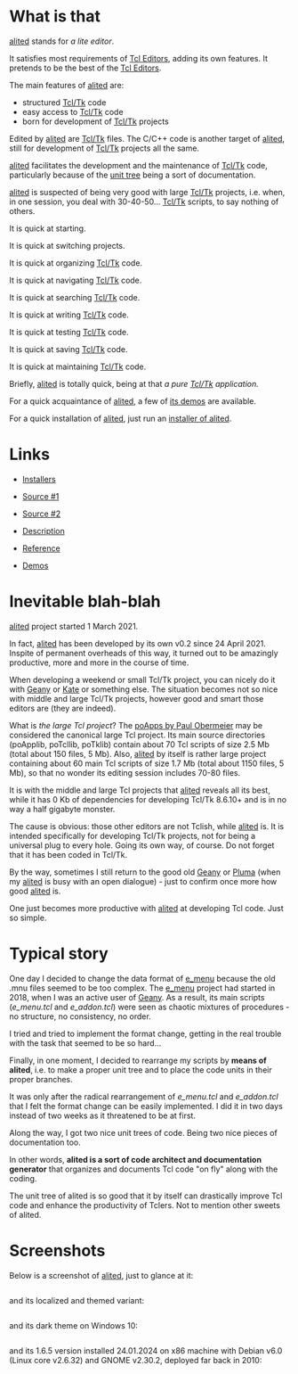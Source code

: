 # What is that

[alited](https://github.com/aplsimple/alited) stands for *a lite editor*.

It satisfies most requirements of [Tcl Editors](https://wiki.tcl-lang.org/Tcl+Editors), adding its own features. It pretends to be the best of the [Tcl Editors](https://wiki.tcl-lang.org/Tcl+Editors).

The main features of [alited](https://github.com/aplsimple/alited) are:

  * structured [Tcl/Tk](https://wiki.tcl-lang.org/) code
  * easy access to [Tcl/Tk](https://wiki.tcl-lang.org/) code
  * born for development of [Tcl/Tk](https://wiki.tcl-lang.org/) projects

Edited by [alited](https://github.com/aplsimple/alited) are [Tcl/Tk](https://wiki.tcl-lang.org/) files. The C/C++ code is another target of [alited](https://github.com/aplsimple/alited), still for development of [Tcl/Tk](https://wiki.tcl-lang.org/) projects all the same.

[alited](https://github.com/aplsimple/alited) facilitates the development and the maintenance of [Tcl/Tk](https://wiki.tcl-lang.org/) code, particularly because of the [unit tree](https://aplsimple.github.io/en/tcl/alited/index.html#units) being a sort of documentation.

[alited](https://github.com/aplsimple/alited) is suspected of being very good with large [Tcl/Tk](https://wiki.tcl-lang.org/) projects, i.e. when, in one session, you deal with 30-40-50... [Tcl/Tk](https://wiki.tcl-lang.org/) scripts, to say nothing of others.

It is quick at starting.

It is quick at switching projects.

It is quick at organizing [Tcl/Tk](https://wiki.tcl-lang.org/) code.

It is quick at navigating [Tcl/Tk](https://wiki.tcl-lang.org/) code.

It is quick at searching [Tcl/Tk](https://wiki.tcl-lang.org/) code.

It is quick at writing [Tcl/Tk](https://wiki.tcl-lang.org/) code.

It is quick at testing [Tcl/Tk](https://wiki.tcl-lang.org/) code.

It is quick at saving [Tcl/Tk](https://wiki.tcl-lang.org/) code.

It is quick at maintaining [Tcl/Tk](https://wiki.tcl-lang.org/) code.

Briefly, [alited](https://github.com/aplsimple/alited) is totally quick, being at that *a pure [Tcl/Tk](https://wiki.tcl-lang.org/) application.*

For a quick acquaintance of [alited](https://github.com/aplsimple/alited), a few of [its demos](https://github.com/aplsimple/alited/releases/tag/Demos_of_alited-1.6) are available.

For a quick installation of [alited](https://github.com/aplsimple/alited), just run an [installer of alited](https://github.com/aplsimple/alited/releases/tag/install-alited-v1.6).

# Links

   * [Installers](https://github.com/aplsimple/alited/releases/tag/install-alited-v1.6)

   * [Source #1](https://chiselapp.com/user/aplsimple/repository/alited/download)
   * [Source #2](https://github.com/aplsimple/alited)

   * [Description](https://aplsimple.github.io/en/tcl/alited/index.html)
   * [Reference](https://aplsimple.github.io/en/tcl/alited/alited.html)
   * [Demos](https://github.com/aplsimple/alited/releases/tag/Demos_of_alited-1.6)

# Inevitable blah-blah

[alited](https://github.com/aplsimple/alited) project started 1 March 2021.

In fact, [alited](https://github.com/aplsimple/alited) has been developed by its own v0.2 since 24 April 2021. Inspite of permanent overheads of this way, it turned out to be amazingly productive, more and more in the course of time.

When developing a weekend or small Tcl/Tk project, you can nicely do it with [Geany](https://www.geany.org) or [Kate](https://kate-editor.org) or something else. The situation becomes not so nice with middle and large Tcl/Tk projects, however good and smart those editors are (they are indeed).

What is *the large Tcl project*? The [poApps by Paul Obermeier](http://www.posoft.de/index.html) may be considered the canonical large Tcl project. Its main source directories (poApplib, poTcllib, poTklib) contain about 70 Tcl scripts of size 2.5 Mb (total about 150 files, 5 Mb). Also, [alited](https://github.com/aplsimple/alited) by itself is rather large project containing about 60 main Tcl scripts of size 1.7 Mb (total about 1150 files, 5 Mb), so that no wonder its editing session includes 70-80 files.

It is with the middle and large Tcl projects that [alited](https://github.com/aplsimple/alited) reveals all its best, while it has 0 Kb of dependencies for developing Tcl/Tk 8.6.10+ and is in no way a half gigabyte monster.

The cause is obvious: those other editors are not Tclish, while [alited](https://github.com/aplsimple/alited) is. It is intended specifically for developing Tcl/Tk projects, not for being a universal plug to every hole. Going its own way, of course. Do not forget that it has been coded in Tcl/Tk.

By the way, sometimes I still return to the good old [Geany](https://www.geany.org) or [Pluma](http://mate-desktop.org) (when my [alited](https://github.com/aplsimple/alited) is busy with an open dialogue) - just to confirm once more how good [alited](https://github.com/aplsimple/alited) is.

One just becomes more productive with [alited](https://github.com/aplsimple/alited) at developing Tcl code. Just so simple.

# Typical story

One day I decided to change the data format of [e_menu](https://aplsimple.github.io/en/tcl/e_menu/index.html) because the old .mnu files seemed to be too complex. The [e_menu](https://aplsimple.github.io/en/tcl/e_menu/index.html) project had started in 2018, when I was an active user of [Geany](https://www.geany.org). As a result, its main scripts (*e_menu.tcl* and *e_addon.tcl*) were seen as chaotic mixtures of procedures - no structure, no consistency, no order.

I tried and tried to implement the format change, getting in the real trouble with the task that seemed to be so hard...

Finally, in one moment, I decided to rearrange my scripts by **means of alited**, i.e. to make a proper unit tree and to place the code units in their proper branches.

It was only after the radical rearrangement of *e_menu.tcl* and *e_addon.tcl* that I felt the format change can be easily implemented. I did it in two days instead of two weeks as it threatened to be at first.

Along the way, I got two nice unit trees of code. Being two nice pieces of documentation too.

In other words, **alited is a sort of code architect and documentation generator** that organizes and documents Tcl code "on fly" along with the coding.

The unit tree of alited is so good that it by itself can drastically improve Tcl code and enhance the productivity of Tclers. Not to mention other sweets of alited.

# Screenshots

Below is a screenshot of [alited](https://github.com/aplsimple/alited), just to glance at it:

<img src="https://aplsimple.github.io/en/tcl/alited/files/alited-en.png" class="media" alt="">

and its localized and themed variant:

<img src="https://aplsimple.github.io/en/tcl/alited/files/alited-ru.png" class="media" alt="">

and its dark theme on Windows 10:

<img src="https://aplsimple.github.io/en/tcl/alited/files/alited-win10.png" class="media" alt="">

and its 1.6.5 version installed 24.01.2024 on x86 machine with Debian v6.0 (Linux core v2.6.32) and GNOME v2.30.2, deployed far back in 2010:

<img src="https://aplsimple.github.io/en/tcl/alited/files/alited_in_debian6.png" class="media" alt="">
